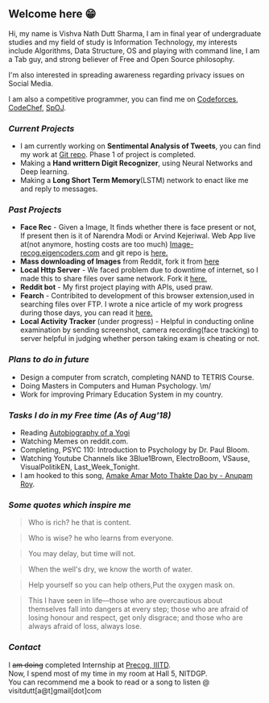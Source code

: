 ## Welcome here 😁

Hi, my name is Vishva Nath Dutt Sharma, I am in final year of undergraduate studies and my field of study is Information Technology, my interests include Algorithms, Data Structure, OS and playing with command line, I am a Tab guy, and strong believer of Free and Open Source philosophy.  

I'm also interested in spreading awareness regarding privacy issues on Social Media.

I am also a competitive programmer, you can find me on [Codeforces](http://codeforces.com/profile/v_ns), [CodeChef](https://www.codechef.com/users/v_ns), [SpOJ](http://www.spoj.com/users/v_ns/).

### _Current Projects_ 
- I am currently working on **Sentimental Analysis of Tweets**, you can find my work at [Git repo](https://github.com/vishvanath45/Sentimental_analysis). Phase 1 of project is completed. 
- Making a **Hand writtern Digit Recognizer**, using Neural Networks and Deep learning.  
- Making a **Long Short Term Memory**(LSTM) network to enact like me and reply to messages.
 
### _Past Projects_
- **Face Rec** - Given a Image, It finds whether there is face present or not, If present then is it of Narendra Modi or Arvind Kejeriwal. Web App live at(not anymore, hosting costs are too much) [Image-recog.eigencoders.com](http://image-recog.eigencoders.com) and git repo is [here.](https://github.com/vishvanath45/Precog_Project/tree/master/face_detection)
- **Mass downloading of Images** from Reddit, fork it from [here](https://github.com/vishvanath45/subReddit-Images-Downloader)
- **Local Http Server** - We faced problem due to downtime of internet, so I made this to share files over same network. Fork it [here.](https://github.com/vishvanath45/local_http_server)
- **Reddit bot** - My first project playing with APIs, used praw.
- **Fearch** - Contribited to development of this browser extension,used in searching files over FTP. I wrote a nice article of my work progress during those days, you can read it [here.](https://vishvanathblog.wordpress.com/days-with-gsoc-heat17/)
- **Local Activity Tracker** (under progress) - Helpful in conducting online examination by sending screenshot, camera recording(face tracking) to server helpful in judging whether person taking exam is cheating or not.

### _Plans to do in future_ 

- Design a computer from scratch, completing NAND to TETRIS Course.  
- Doing Masters in Computers and Human Psychology. \m/ 
- Work for improving Primary Education System in my country. 

### _Tasks I do in my Free time (As of Aug'18)_ 

- Reading [Autobiography of a Yogi](https://en.wikipedia.org/wiki/Autobiography_of_a_Yogi) 
- Watching Memes on reddit.com.
- Completing, PSYC 110: Introduction to Psychology by Dr. Paul Bloom.  
- Watching Youtube Channels like 3Blue1Brown, ElectroBoom, VSause, VisualPolitikEN, Last_Week_Tonight. 
- I am hooked to this song, [Amake Amar Moto Thakte Dao by - Anupam Roy](https://www.youtube.com/watch?v=aprmAXdB-yQ). 

### _Some quotes which inspire me_ 

> Who is rich? he that is content.  

> Who is wise? he who learns from everyone.  

> You may delay, but time will not.  

> When the well's dry, we know the worth of water.  

> Help yourself so you can help others,Put the oxygen mask on.  

> This I have seen in life—those who are overcautious about themselves fall into dangers at every step; those who are afraid of losing honour and respect, get only disgrace; and those who are always afraid of loss, always lose.

### _Contact_ 
I ~~am doing~~ completed Internship at [Precog, IIITD](http://precog.iiitd.edu.in/).  
Now, I spend most of my time in my room at Hall 5, NITDGP.   
You can recommend me a book to read or a song to listen @ visitdutt[a@t]gmail[dot]com
